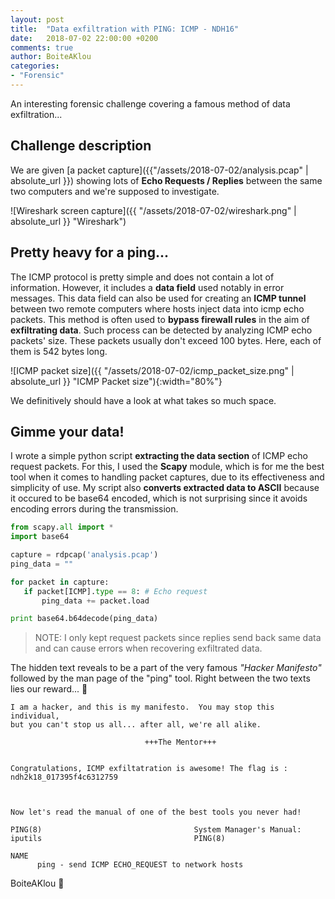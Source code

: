 ```yaml
---
layout: post
title:  "Data exfiltration with PING: ICMP - NDH16"
date:   2018-07-02 22:00:00 +0200
comments: true
author: BoiteAKlou
categories:
- "Forensic"
---
```


An interesting forensic challenge covering a famous method of data exfiltration... 
 <!--excerpt-->

## Challenge description

We are given [a packet capture]({{"/assets/2018-07-02/analysis.pcap" | absolute_url }}) showing lots of **Echo Requests / Replies** between the same two computers and we're supposed to investigate.

![Wireshark screen capture]({{ "/assets/2018-07-02/wireshark.png" | absolute_url }} "Wireshark")

## Pretty heavy for a ping...

The ICMP protocol is pretty simple and does not contain a lot of information. However, it includes a **data field** used notably in error messages. This data field can also be used for creating an **ICMP tunnel** between two remote computers where hosts inject data into icmp echo packets. This method is often used to **bypass firewall rules** in the aim of **exfiltrating data**.
Such process can be detected by analyzing ICMP echo packets' size. These packets usually don't exceed 100 bytes. Here, each of them is 542 bytes long.

![ICMP packet size]({{ "/assets/2018-07-02/icmp_packet_size.png" | absolute_url }} "ICMP Packet size"){:width="80%"}

We definitively should have a look at what takes so much space.

## Gimme your data!

I wrote a simple python script **extracting the data section** of ICMP echo request packets. For this, I used the **Scapy** module, which is for me the best tool when it comes to handling packet captures, due to its effectiveness and simplicity of use. My script also **converts extracted data to ASCII** because it occured to be base64 encoded, which is not surprising since it avoids encoding errors during the transmission.

```python
from scapy.all import *
import base64

capture = rdpcap('analysis.pcap')
ping_data = ""

for packet in capture:
   if packet[ICMP].type == 8: # Echo request
       ping_data += packet.load

print base64.b64decode(ping_data)
```
>NOTE: I only kept request packets since replies send back same data and can cause errors when recovering exfiltrated data.

The hidden text reveals to be a part of the very famous *"Hacker Manifesto"* followed by the man page of the "ping" tool.
Right between the two texts lies our reward... :triangular_flag_on_post:

```
I am a hacker, and this is my manifesto.  You may stop this individual,
but you can't stop us all... after all, we're all alike.

                              +++The Mentor+++


Congratulations, ICMP exfiltatration is awesome! The flag is : ndh2k18_017395f4c6312759



Now let's read the manual of one of the best tools you never had!

PING(8)                                  System Manager's Manual: iputils                                  PING(8)

NAME
      ping - send ICMP ECHO_REQUEST to network hosts
```


BoiteAKlou :hammer:
